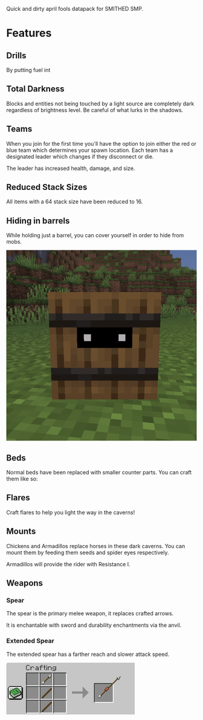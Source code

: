 Quick and dirty april fools datapack for SMITHED SMP.


# Features

## Drills
By putting fuel int
## Total Darkness
Blocks and entities not being touched by a light source are completely dark regardless of brightness level. Be careful of what lurks in the shadows.
 
## Teams
When you join for the first time you'll have the option to join either the red or blue team which determines your spawn location.
Each team has a designated leader which changes if they disconnect or die.

The leader has increased health, damage, and size.

## Reduced Stack Sizes
All items with a 64 stack size have been reduced to 16.

## Hiding in barrels
While holding just a barrel, you can cover yourself in order to hide from mobs.

![Hiding in barrel](/other/hiding_in_barrel.png)

## Beds
Normal beds have been replaced with smaller counter parts. You can craft them like so:

## Flares
Craft flares to help you light the way in the caverns!

## Mounts
Chickens and Armadillos replace horses in these dark caverns.
You can mount them by feeding them seeds and spider eyes respectively.

Armadillos will provide the rider with Resistance I.

## Weapons
### Spear
The spear is the primary melee weapon, it replaces crafted arrows.

It is enchantable with sword and durability enchantments via the anvil.

### Extended Spear
The extended spear has a farther reach and slower attack speed.

![Extended Spear Recipe](/other/extended_spear_recipe.png)